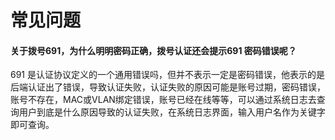 # 常见问题


#### 关于拨号691，为什么明明密码正确，拨号认证还会提示691 密码错误呢？

691 是认证协议定义的一个通用错误吗，但并不表示一定是密码错误，他表示的是后端认证出了错误，导致认证失败，认证失败的原因可能是账号过期，密码错误，账号不存在，MAC或VLAN绑定错误，账号已经在线等等，可以通过系统日志去查询用户到底是什么原因导致的认证失败，在系统日志界面，输入用户名作为关键字即可查询。

